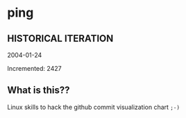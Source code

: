 # ping

## HISTORICAL ITERATION
2004-01-24

Incremented: 2427

## What is this?? 
Linux skills to hack the github commit visualization chart `;-)`
